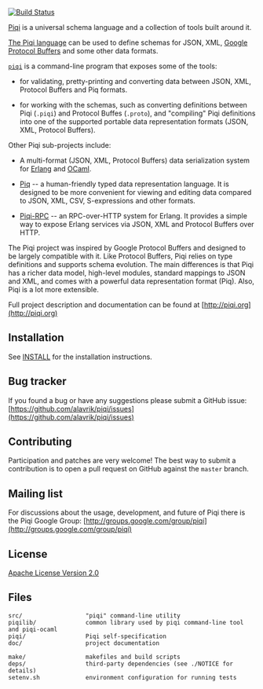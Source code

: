 [![Build Status](https://travis-ci.org/alavrik/piqi.png)](https://travis-ci.org/alavrik/piqi)

[Piqi](http://piqi.org) is a universal schema language and a collection of tools
built around it.

[The Piqi language](http://piqi.org/doc/piqi/) can be used to define schemas for
JSON, XML, [Google Protocol Buffers](http://code.google.com/p/protobuf/) and
some other data formats.

[`piqi`](http://piqi.org/doc/tools/) is a command-line program that exposes some
of the tools:

- for validating, pretty-printing and converting data between JSON, XML,
  Protocol Buffers and Piq formats.

- for working with the schemas, such as converting definitions between Piqi
  (`.piqi`) and Protocol Buffes (`.proto`), and "compiling" Piqi definitions
  into one of the supported portable data representation formats (JSON, XML,
  Protocol Buffers).

Other Piqi sub-projects include:

- A multi-format (JSON, XML, Protocol Buffers) data serialization system for
  [Erlang](https://github.com/alavrik/piqi-erlang) and
  [OCaml](https://github.com/alavrik/piqi-ocaml).

- [Piq](http://piqi.org/doc/piq/) -- a human-friendly typed data representation
  language. It is designed to be more convenient for viewing and editing data
  compared to JSON, XML, CSV, S-expressions and other formats.

- [Piqi-RPC](https://github.com/alavrik/piqi-rpc/) -- an RPC-over-HTTP system
  for Erlang. It provides a simple way to expose Erlang services via JSON, XML
  and Protocol Buffers over HTTP.

The Piqi project was inspired by Google Protocol Buffers and designed to be
largely compatible with it. Like Protocol Buffers, Piqi relies on type
definitions and supports schema evolution. The main differences is that Piqi has
a richer data model, high-level modules, standard mappings to JSON and XML, and
comes with a powerful data representation format (Piq). Also, Piqi is a lot more
extensible.

Full project description and documentation can be found at
[http://piqi.org](http://piqi.org)


Installation
------------

See [INSTALL](INSTALL) for the installation instructions.


Bug tracker
-----------

If you found a bug or have any suggestions please submit a GitHub issue:
[https://github.com/alavrik/piqi/issues](https://github.com/alavrik/piqi/issues)


Contributing
------------

Participation and patches are very welcome! The best way to submit a
contribution is to open a pull request on GitHub against the `master` branch.


Mailing list
------------

For discussions about the usage, development, and future of Piqi there is the
Piqi Google Group:
[http://groups.google.com/group/piqi](http://groups.google.com/group/piqi)


License
-------

[Apache License Version 2.0](LICENSE)


Files
-----

    src/                  "piqi" command-line utility
    piqilib/              common library used by piqi command-line tool and piqi-ocaml
    piqi/                 Piqi self-specification
    doc/                  project documentation

    make/                 makefiles and build scripts
    deps/                 third-party dependencies (see ./NOTICE for details)
    setenv.sh             environment configuration for running tests

